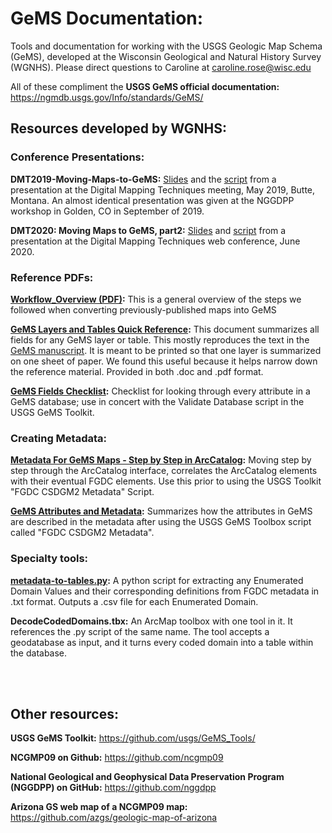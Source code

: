# GeMS Documentation:
Tools and documentation for working with the USGS Geologic Map Schema (GeMS), developed at the Wisconsin Geological and Natural History Survey (WGNHS). 
Please direct questions to Caroline at caroline.rose@wisc.edu

All of these compliment the **USGS GeMS official documentation:** https://ngmdb.usgs.gov/Info/standards/GeMS/  

## Resources developed by WGNHS:  

### Conference Presentations: 


__DMT2019-Moving-Maps-to-GeMS:__ [Slides](https://github.com/wgnhs/gems/blob/master/DMT2019-Moving-Maps-to-GeMS.pdf) and the [script](https://github.com/wgnhs/gems/blob/master/DMT2019-moving-maps-to-gems-script.pdf) from a presentation at the Digital Mapping Techniques meeting, May 2019, Butte, Montana. An almost identical presentation was given at the NGGDPP workshop in Golden, CO in September of 2019. 

__DMT2020: Moving Maps to GeMS, part2:__ [Slides](https://github.com/wgnhs/gems/blob/master/DMT2020-Moving-Maps-to-GeMS-Part2.pdf) and [script](https://github.com/wgnhs/gems/blob/master/DMT2020-Script-Moving-Maps-to-GeMS-Part2.pdf) from a presentation at the Digital Mapping Techniques web conference, June 2020. 


### Reference PDFs:


__[Workflow_Overview (PDF)](https://github.com/wgnhs/gems/blob/master/Workflow_Overview_05-19-19.pdf):__ This is a general overview of the steps we followed when converting previously-published maps into GeMS


__[GeMS Layers and Tables Quick Reference](https://github.com/wgnhs/gems/blob/master/GeMS%20Layers%20and%20Tables%20Quick%20Reference_05-31-19.pdf):__ This document summarizes all fields for any GeMS layer or table. This mostly reproduces the text in the [GeMS manuscript](https://ngmdb.usgs.gov/Info/standards/GeMS/docs/GeMSv2_draft7g_ProvisionalRelease.pdf). It is meant to be printed so that one layer is summarized on one sheet of paper. We found this useful because it helps narrow down the reference material.
Provided in both .doc and .pdf format. 

__[GeMS Fields Checklist](https://github.com/wgnhs/gems/blob/master/GeMS_Fields_Checklist_2020-06-08.pdf):__ Checklist for looking through every attribute in a GeMS database; use in concert with the Validate Database script in the USGS GeMS Toolkit. 


### Creating Metadata:  

__[Metadata For GeMS Maps - Step by Step in ArcCatalog](https://github.com/wgnhs/gems/blob/master/Metadata%20For%20GeMS%20Maps%20-%20Step%20by%20Step%20in%20ArcCatalog.pdf):__ Moving step by step through the ArcCatalog interface, correlates the ArcCatalog elements with their eventual FGDC elements. Use this prior to using the USGS Toolkit "FGDC CSDGM2 Metadata" Script. 


__[GeMS Attributes and Metadata](https://github.com/wgnhs/gems/blob/master/MetadataSummaryforGeMSFields_2020-06-05.pdf):__ Summarizes how the attributes in GeMS are described in the metadata after using the USGS GeMS Toolbox script called "FGDC CSDGM2 Metadata". 



### Specialty tools: 

__[metadata-to-tables.py](https://github.com/wgnhs/gems/blob/master/metadata-to-tables.py):__ A python script for extracting any Enumerated Domain Values and their corresponding definitions from FGDC metadata in .txt format. Outputs a .csv file for each Enumerated Domain. 

__DecodeCodedDomains.tbx:__ An ArcMap toolbox with one tool in it. It references the .py script of the same name. The tool accepts a geodatabase as input, and it turns every coded domain into a table within the database. 


<br><br>

## Other resources: 


**USGS GeMS Toolkit:** https://github.com/usgs/GeMS_Tools/  

**NCGMP09 on Github:** https://github.com/ncgmp09 

**National Geological and Geophysical Data Preservation Program (NGGDPP) on GitHub:** https://github.com/nggdpp 

**Arizona GS web map of a NCGMP09 map:** https://github.com/azgs/geologic-map-of-arizona
